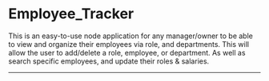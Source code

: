 # Employee_Tracker

This is an easy-to-use node application for any manager/owner to be able to view and organize their employees via role, and departments. This will allow the user to add/delete a role, employee, or department. As well as search specific employees, and update their roles & salaries. 

---

